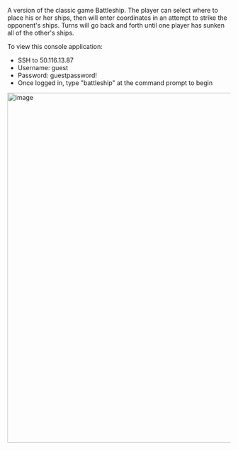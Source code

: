 A version of the classic game Battleship. The player can select where to place his or her ships, then will enter coordinates in an attempt to strike the opponent's ships. Turns will go back and forth until one player has sunken all of the other's ships.

To view this console application:
  - SSH to 50.116.13.87
  - Username: guest
  - Password: guestpassword!
  - Once logged in, type "battleship" at the command prompt to begin

<img width="790" alt="image" src="https://user-images.githubusercontent.com/13876640/210657146-d2526a3e-e374-405a-802b-382b81f501fa.png">
